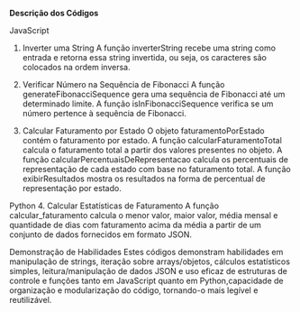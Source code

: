 **Descrição dos Códigos**

JavaScript
1. Inverter uma String
A função inverterString recebe uma string como entrada e retorna essa string invertida, ou seja, os caracteres são colocados na ordem inversa.

2. Verificar Número na Sequência de Fibonacci
A função generateFibonacciSequence gera uma sequência de Fibonacci até um determinado limite. A função isInFibonacciSequence verifica se um número pertence à sequência de Fibonacci.

3. Calcular Faturamento por Estado
O objeto faturamentoPorEstado contém o faturamento por estado. A função calcularFaturamentoTotal calcula o faturamento total a partir dos valores presentes no objeto. A função calcularPercentuaisDeRepresentacao calcula os percentuais de representação de cada estado com base no faturamento total. A função exibirResultados mostra os resultados na forma de percentual de representação por estado.

Python
4. Calcular Estatísticas de Faturamento
A função calcular_faturamento calcula o menor valor, maior valor, média mensal e quantidade de dias com faturamento acima da média a partir de um conjunto de dados fornecidos em formato JSON.

Demonstração de Habilidades
Estes códigos demonstram habilidades em manipulação de strings, iteração sobre arrays/objetos, cálculos estatísticos simples, leitura/manipulação de dados JSON e uso eficaz de estruturas de controle e funções tanto em JavaScript quanto em Python,capacidade de organização e modularização do código, tornando-o mais legível e reutilizável.
